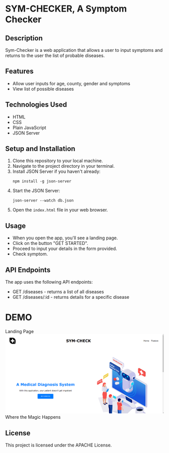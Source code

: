 # SYM-CHECKER, A Symptom Checker

## Description
Sym-Checker is a web application that allows a user to input symptoms and returns to the user the list of probable diseases.

## Features
- Allow user inputs for age, county, gender and symptoms
- View list of possible diseases

## Technologies Used
- HTML
- CSS
- Plain JavaScript
- JSON Server

## Setup and Installation
1. Clone this repository to your local machine.
2. Navigate to the project directory in your terminal.
3. Install JSON Server if you haven't already:
   ```
   npm install -g json-server
   ```
4. Start the JSON Server:
   ```
   json-server --watch db.json
   ```
5. Open the `index.html` file in your web browser.

## Usage
- When you open the app, you'll see a landing page.
- Click on the button "GET STARTED".
- Proceed to input your details in the form provided.
- Check symptom.

## API Endpoints
The app uses the following API endpoints:
- GET /diseases - returns a list of all diseases
- GET /diseases/:id - returns details for a specific disease

# DEMO
Landing Page
![alt text](resources/image.png)
Where the Magic Happens


## License
This project is licensed under the APACHE License.